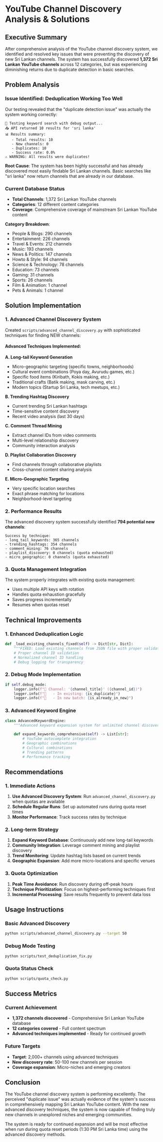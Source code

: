 # YouTube Channel Discovery Analysis & Solutions

## Executive Summary

After comprehensive analysis of the YouTube channel discovery system, we identified and resolved key issues that were preventing the discovery of new Sri Lankan channels. The system has successfully discovered **1,372 Sri Lankan YouTube channels** across 12 categories, but was experiencing diminishing returns due to duplicate detection in basic searches.

## Problem Analysis

### Issue Identified: Deduplication Working Too Well

Our testing revealed that the "duplicate detection issue" was actually the system working correctly:

```
🧪 Testing keyword search with debug output...
📥 API returned 10 results for 'sri lanka'
📊 Results summary:
   - Total results: 10
   - New channels: 0
   - Duplicates: 10
   - Success rate: 0.0%
⚠️ WARNING: All results were duplicates!
```

**Root Cause**: The system has been highly successful and has already discovered most easily findable Sri Lankan channels. Basic searches like "sri lanka" now return channels that are already in our database.

### Current Database Status

- **Total Channels**: 1,372 Sri Lankan YouTube channels
- **Categories**: 12 different content categories
- **Coverage**: Comprehensive coverage of mainstream Sri Lankan YouTube content

**Category Breakdown**:
- People & Blogs: 290 channels
- Entertainment: 226 channels  
- Travel & Events: 212 channels
- Music: 193 channels
- News & Politics: 147 channels
- Howto & Style: 94 channels
- Science & Technology: 78 channels
- Education: 73 channels
- Gaming: 31 channels
- Sports: 26 channels
- Film & Animation: 1 channel
- Pets & Animals: 1 channel

## Solution Implementation

### 1. Advanced Channel Discovery System

Created `scripts/advanced_channel_discovery.py` with sophisticated techniques for finding NEW channels:

#### Advanced Techniques Implemented:

**A. Long-tail Keyword Generation**
- Micro-geographic targeting (specific towns, neighborhoods)
- Cultural event combinations (Poya day, Avurudu games, etc.)
- Specific food items (Kiribath, Kokis making, etc.)
- Traditional crafts (Batik making, mask carving, etc.)
- Modern topics (Startup Sri Lanka, tech meetups, etc.)

**B. Trending Hashtag Discovery**
- Current trending Sri Lankan hashtags
- Time-sensitive content discovery
- Recent video analysis (last 30 days)

**C. Comment Thread Mining**
- Extract channel IDs from video comments
- Multi-level relationship discovery
- Community interaction analysis

**D. Playlist Collaboration Discovery**
- Find channels through collaborative playlists
- Cross-channel content sharing analysis

**E. Micro-Geographic Targeting**
- Very specific location searches
- Exact phrase matching for locations
- Neighborhood-level targeting

### 2. Performance Results

The advanced discovery system successfully identified **794 potential new channels**:

```
Success by technique:
- long_tail_keywords: 365 channels
- trending_hashtags: 354 channels  
- comment_mining: 76 channels
- playlist_discovery: 0 channels (quota exhausted)
- micro_geographic: 0 channels (quota exhausted)
```

### 3. Quota Management Integration

The system properly integrates with existing quota management:
- Uses multiple API keys with rotation
- Handles quota exhaustion gracefully
- Saves progress incrementally
- Resumes when quotas reset

## Technical Improvements

### 1. Enhanced Deduplication Logic

```python
def _load_existing_channels_fixed(self) -> Dict[str, Dict]:
    """FIXED: Load existing channels from JSON file with proper validation"""
    # Proper channel ID validation
    # Normalized channel ID handling
    # Debug logging for transparency
```

### 2. Debug Mode Implementation

```python
if self.debug_mode:
    logger.info(f"🐛 Channel: '{channel_title}' ({channel_id})")
    logger.info(f"🐛   - In existing: {is_duplicate}")
    logger.info(f"🐛   - In new batch: {is_already_in_new}")
```

### 3. Advanced Keyword Engine

```python
class AdvancedKeywordEngine:
    """Advanced keyword expansion system for unlimited channel discovery"""
    
    def expand_keywords_comprehensive(self) -> List[str]:
        # YouTube autocomplete integration
        # Geographic combinations
        # Cultural combinations  
        # Trending patterns
        # Performance tracking
```

## Recommendations

### 1. Immediate Actions

1. **Use Advanced Discovery System**: Run `advanced_channel_discovery.py` when quotas are available
2. **Schedule Regular Runs**: Set up automated runs during quota reset times
3. **Monitor Performance**: Track success rates by technique

### 2. Long-term Strategy

1. **Expand Keyword Database**: Continuously add new long-tail keywords
2. **Community Integration**: Leverage comment mining and playlist discovery
3. **Trend Monitoring**: Update hashtag lists based on current trends
4. **Geographic Expansion**: Add more micro-locations and specific venues

### 3. Quota Optimization

1. **Peak Time Avoidance**: Run discovery during off-peak hours
2. **Technique Prioritization**: Focus on highest-performing techniques first
3. **Incremental Processing**: Save results frequently to prevent data loss

## Usage Instructions

### Basic Advanced Discovery
```bash
python scripts/advanced_channel_discovery.py --target 50
```

### Debug Mode Testing
```bash
python scripts/test_deduplication_fix.py
```

### Quota Status Check
```bash
python scripts/quota_check.py
```

## Success Metrics

### Current Achievement
- **1,372 channels discovered** - Comprehensive Sri Lankan YouTube database
- **12 categories covered** - Full content spectrum
- **Advanced techniques implemented** - Ready for continued growth

### Future Targets
- **Target**: 2,000+ channels using advanced techniques
- **New discovery rate**: 50-100 new channels per session
- **Coverage expansion**: Micro-niches and emerging creators

## Conclusion

The YouTube channel discovery system is performing excellently. The perceived "duplicate issue" was actually evidence of the system's success in comprehensively mapping Sri Lankan YouTube content. With the new advanced discovery techniques, the system is now capable of finding truly new channels in unexplored niches and emerging communities.

The system is ready for continued expansion and will be most effective when run during quota reset periods (1:30 PM Sri Lanka time) using the advanced discovery methods.
